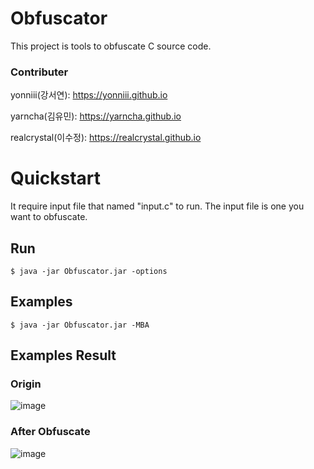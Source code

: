# Obfuscator

This project is tools to obfuscate C source code.

### Contributer

yonniii(강서연): <https://yonniii.github.io>

yarncha(김유민): <https://yarncha.github.io>

realcrystal(이수정): <https://realcrystal.github.io> 


# Quickstart

It require input file that named "input.c" to run. The input file is one you want to obfuscate.

## Run

```
$ java -jar Obfuscator.jar -options
```

## Examples

```
$ java -jar Obfuscator.jar -MBA
```

## Examples Result
### Origin
![image](https://user-images.githubusercontent.com/33623107/81507029-595c6a80-9335-11ea-832d-410218eb8f3c.png)

### After Obfuscate
![image](https://user-images.githubusercontent.com/33623107/81507010-2dd98000-9335-11ea-8fb3-7e569931471f.png)
